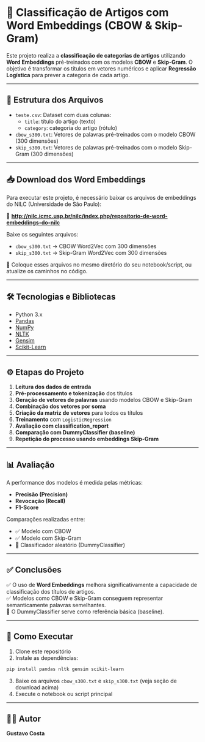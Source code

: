 # 🧠 Classificação de Artigos com Word Embeddings (CBOW & Skip-Gram)

Este projeto realiza a **classificação de categorias de artigos** utilizando **Word Embeddings** pré-treinados com os modelos **CBOW** e **Skip-Gram**. O objetivo é transformar os títulos em vetores numéricos e aplicar **Regressão Logística** para prever a categoria de cada artigo.

---

## 📂 Estrutura dos Arquivos

- `teste.csv`: Dataset com duas colunas:
  - `title`: título do artigo (texto)
  - `category`: categoria do artigo (rótulo)
- `cbow_s300.txt`: Vetores de palavras pré-treinados com o modelo CBOW (300 dimensões)
- `skip_s300.txt`: Vetores de palavras pré-treinados com o modelo Skip-Gram (300 dimensões)

---

## 📥 Download dos Word Embeddings

Para executar este projeto, é necessário baixar os arquivos de embeddings do NILC (Universidade de São Paulo):

🔗 **http://nilc.icmc.usp.br/nilc/index.php/repositorio-de-word-embeddings-do-nilc**

Baixe os seguintes arquivos:

- `cbow_s300.txt` → CBOW Word2Vec com 300 dimensões  
- `skip_s300.txt` → Skip-Gram Word2Vec com 300 dimensões

📌 Coloque esses arquivos no mesmo diretório do seu notebook/script, ou atualize os caminhos no código.

---

## 🛠️ Tecnologias e Bibliotecas

- Python 3.x
- [Pandas](https://pandas.pydata.org/)
- [NumPy](https://numpy.org/)
- [NLTK](https://www.nltk.org/)
- [Gensim](https://radimrehurek.com/gensim/)
- [Scikit-Learn](https://scikit-learn.org/)

---

## ⚙️ Etapas do Projeto

1. **Leitura dos dados de entrada**
2. **Pré-processamento e tokenização** dos títulos
3. **Geração de vetores de palavras** usando modelos CBOW e Skip-Gram
4. **Combinação dos vetores por soma**
5. **Criação da matriz de vetores** para todos os títulos
6. **Treinamento** com `LogisticRegression`
7. **Avaliação com classification_report**
8. **Comparação com DummyClassifier (baseline)**
9. **Repetição do processo usando embeddings Skip-Gram**

---

## 📊 Avaliação

A performance dos modelos é medida pelas métricas:

- **Precisão (Precision)**
- **Revocação (Recall)**
- **F1-Score**

Comparações realizadas entre:
- ✅ Modelo com CBOW  
- ✅ Modelo com Skip-Gram  
- 🔸 Classificador aleatório (DummyClassifier)

---

## ✅ Conclusões

✅ O uso de **Word Embeddings** melhora significativamente a capacidade de classificação dos títulos de artigos.  
✅ Modelos como CBOW e Skip-Gram conseguem representar semanticamente palavras semelhantes.  
🔁 O DummyClassifier serve como referência básica (baseline).

---

## 🚀 Como Executar

1. Clone este repositório
2. Instale as dependências:
```bash
pip install pandas nltk gensim scikit-learn
```

3. Baixe os arquivos `cbow_s300.txt` e `skip_s300.txt` (veja seção de download acima)
4. Execute o notebook ou script principal

---

## 👨‍💻 Autor

**Gustavo Costa**  
